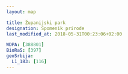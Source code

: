 ```yaml
---
layout: map

title: Županijski park
designation: Spomenik prirode
last_modified_at: 2018-05-31T00:23:06+02:00

WDPA: [388801]
BioRaS: [397]
geoSrbija:
  L1_183: [116]
---
```

